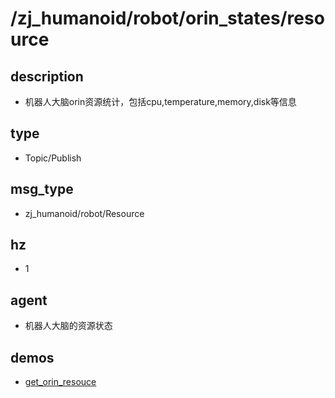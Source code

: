 ﻿# /zj_humanoid/robot/orin_states/resource

## description
- 机器人大脑orin资源统计，包括cpu,temperature,memory,disk等信息

## type
- Topic/Publish

## msg_type
- zj_humanoid/robot/Resource

## hz
- 1

## agent
- 机器人大脑的资源状态

## demos
- [get_orin_resouce](./get_orin_resouce.yaml)

